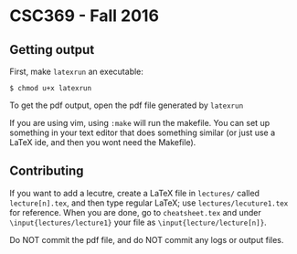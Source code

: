 # CSC369 - Fall 2016

## Getting output

First, make `latexrun` an executable:

   ```
   $ chmod u+x latexrun
   ```

To get the pdf output, open the pdf file generated by `latexrun`

If you are using vim, using `:make` will run the makefile. You can set up
something in your text editor that does something similar (or just use a LaTeX
ide, and then you wont need the Makefile).  

## Contributing

If you want to add a lecutre, create a LaTeX file in `lectures/` called
`lecture[n].tex`, and then type regular LaTeX; use `lectures/lecuture1.tex` for
reference.  When you are done, go to `cheatsheet.tex` and under
`\input{lectures/lecture1}` your file as `\input{lecture/lecture[n]}`.

Do NOT commit the pdf file, and do NOT commit any logs or output files.
